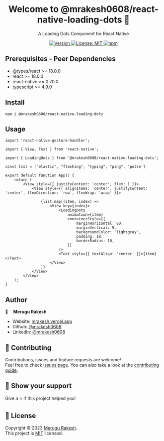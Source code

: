 <h1 align="center">Welcome to @mrakesh0608/react-native-loading-dots 👋</h1>
<p align='center'>A Loading Dots Component for React Native</p>
<p align='center'>
  <a href="https://www.npmjs.com/package/@mrakesh0608/react-native-loading-dots" target="_blank">
    <img alt="Version" src="https://img.shields.io/npm/v/@mrakesh0608/react-native-loading-dots.svg">
  </a>
  <a href="https://github.com/mrakesh0608/react-native-loading-dots/blob/master/LICENSE" target="_blank">
    <img alt="License: MIT" src="https://img.shields.io/badge/license-MIT-yellow.svg" />
  </a>
  <a href="https://www.npmjs.com/package/@mrakesh0608/react-native-loading-dots" target="_blank">
    <img alt="npm" src="https://img.shields.io/npm/dt/@mrakesh0608/react-native-loading-dots">
  </a>
</p>

## Prerequisites - Peer Dependencies
* @types/react >= 18.0.0
* react >= 18.0.0 
* react-native >= 0.70.0
* typescript >= 4.9.0

## Install
```
npm i @mrakesh0608/react-native-loading-dots
```
## Usage
```
import 'react-native-gesture-handler';

import { View, Text } from 'react-native';

import { LoadingDots } from '@mrakesh0608/react-native-loading-dots';

const list = ["elastic", "flashing", "typing", "ping", 'pulse']

export default function App() {
    return (
        <View style={{ justifyContent: 'center', flex: 1 }}>
            <View style={{ alignItems: 'center', justifyContent: 'center', flexDirection: 'row', flexWrap: 'wrap' }}>

                {list.map((item, index) =>
                    <View key={index}>
                        <LoadingDots
                            animation={item}
                            containerStyle={{
                                marginHorizontal: 80,
                                marginVertical: 5,
                                backgroundColor: 'lightgray',
                                padding: 18,
                                borderRadius: 10,
                            }}
                        />
                        <Text style={{ textAlign: 'center' }}>{item}</Text>
                    </View>
                )}
            </View>
        </View>
    );
}
```

## Author
<div style="display:flex;align-items: center;">
    <img src='https://avatars.githubusercontent.com/u/101246871?v=sd4' alt = '👤' width='16px' height='16px'>
    <b style='margin-left:10px;'>Merugu Rakesh</b>
</div>

* Website: [mrakesh.vercel.app](https://mrakesh.vercel.app)
* Github: [@mrakesh0608](https://github.com/mrakesh0608)
* LinkedIn: [@mrakesh0608](https://linkedin.com/in/mrakesh0608)

## 🤝 Contributing
Contributions, issues and feature requests are welcome!<br />Feel free to check [issues page](https://github.com/mrakesh0608/react-native-loading-dots/issues). You can also take a look at the [contributing guide](https://github.com/mrakesh0608/react-native-loading-dots/blob/master/CONTRIBUTING.md).

## 💖 Show your support
Give a ⭐️ if this project helped you!

## 📝 License
Copyright © 2023 [Merugu Rakesh](https://github.com/mrakesh0608).<br />
This project is [MIT](https://github.com/mrakesh0608/react-native-loading-dots/blob/master/LICENSE) licensed.